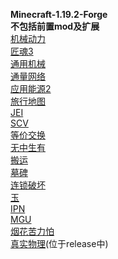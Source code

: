 **Minecraft-1.19.2-Forge**  
**不包括前置mod及扩展**  
[机械动力](https://www.curseforge.com/minecraft/mc-mods/create)  
[匠魂3](https://www.curseforge.com/minecraft/mc-mods/tinkers-construct)  
[通用机械](https://www.curseforge.com/minecraft/mc-mods/mekanism)  
[通量网络](https://www.curseforge.com/minecraft/mc-mods/flux-networks)  
[应用能源2](https://www.curseforge.com/minecraft/mc-mods/applied-energistics-2)  
[旅行地图](https://www.curseforge.com/minecraft/mc-mods/journeymap)  
[JEI](https://www.curseforge.com/minecraft/mc-mods/jei)  
[SCV](https://www.curseforge.com/minecraft/mc-mods/simple-voice-chat)  
[等价交换](https://www.curseforge.com/minecraft/mc-mods/projecte)  
[无中生有](https://www.curseforge.com/minecraft/mc-mods/ex-nihilo)  
[搬运](https://www.curseforge.com/minecraft/mc-mods/carry-on)  
[墓碑](https://www.curseforge.com/minecraft/mc-mods/gravestone-mod)  
[连锁破坏](https://www.curseforge.com/minecraft/mc-mods/ftb-ultimine-forge)  
 [玉](https://www.curseforge.com/minecraft/mc-mods/jade)  
 [IPN](https://www.curseforge.com/minecraft/mc-mods/inventory-profiles-next)  
 [MGU](https://www.curseforge.com/minecraft/mc-mods/mob-grinding-utils)  
 [烟花苦力怕](https://www.curseforge.com/minecraft/mc-mods/creeper-confetti)  
 [真实物理](https://www.curseforge.com/minecraft/mc-mods/physics-mod)(位于release中)  
